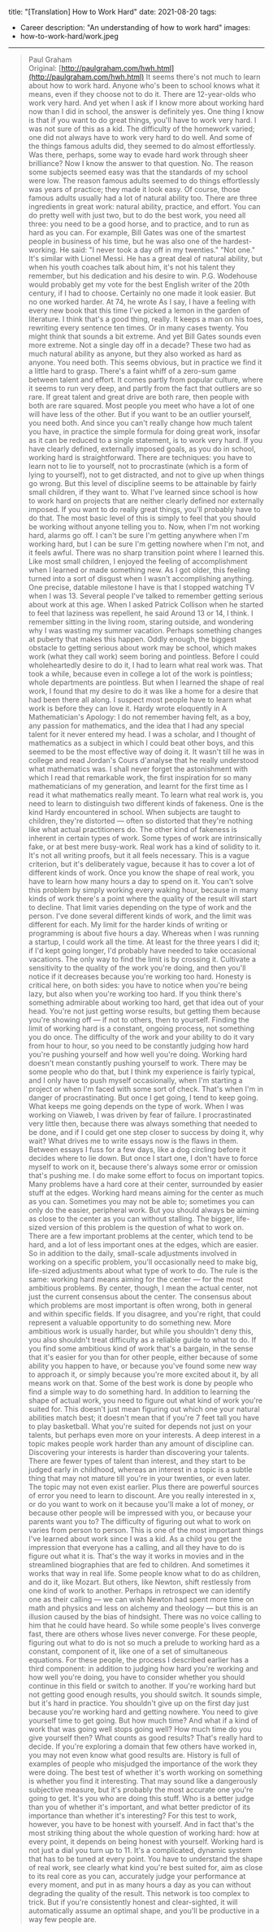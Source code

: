 title: "[Translation] How to Work Hard"
date: 2021-08-20
tags:
  - Career
description: "An understanding of how to work hard"
images:
  - how-to-work-hard/work.jpeg
---
> Paul Graham  
> Original: [http://paulgraham.com/hwh.html](http://paulgraham.com/hwh.html)
It seems there's not much to learn about how to work hard. Anyone who's been to school knows what it means, even if they choose not to do it. There are 12-year-olds who work very hard. And yet when I ask if I know more about working hard now than I did in school, the answer is definitely yes.
One thing I know is that if you want to do great things, you'll have to work very hard. I was not sure of this as a kid. The difficulty of the homework varied; one did not always have to work very hard to do well. And some of the things famous adults did, they seemed to do almost effortlessly. Was there, perhaps, some way to evade hard work through sheer brilliance? Now I know the answer to that question. No.
The reason some subjects seemed easy was that the standards of my school were low. The reason famous adults seemed to do things effortlessly was years of practice; they made it look easy.
Of course, those famous adults usually had a lot of natural ability too. There are three ingredients in great work: natural ability, practice, and effort. You can do pretty well with just two, but to do the best work, you need all three: you need to be a good horse, and to practice, and to run as hard as you can.
For example, Bill Gates was one of the smartest people in business of his time, but he was also one of the hardest-working. He said: "I never took a day off in my twenties." "Not one." It's similar with Lionel Messi. He has a great deal of natural ability, but when his youth coaches talk about him, it's not his talent they remember, but his dedication and his desire to win. P.G. Wodehouse would probably get my vote for the best English writer of the 20th century, if I had to choose. Certainly no one made it look easier. But no one worked harder. At 74, he wrote
> As I say, I have a feeling with every new book that this time I've picked a lemon in the garden of literature. I think that's a good thing, really. It keeps a man on his toes, rewriting every sentence ten times. Or in many cases twenty.
You might think that sounds a bit extreme. And yet Bill Gates sounds even more extreme. Not a single day off in a decade? These two had as much natural ability as anyone, but they also worked as hard as anyone. You need both.
This seems obvious, but in practice we find it a little hard to grasp. There's a faint whiff of a zero-sum game between talent and effort. It comes partly from popular culture, where it seems to run very deep, and partly from the fact that outliers are so rare. If great talent and great drive are both rare, then people with both are rare squared. Most people you meet who have a lot of one will have less of the other. But if you want to be an outlier yourself, you need both. And since you can't really change how much talent you have, in practice the simple formula for doing great work, insofar as it can be reduced to a single statement, is to work very hard.
If you have clearly defined, externally imposed goals, as you do in school, working hard is straightforward. There are techniques: you have to learn not to lie to yourself, not to procrastinate (which is a form of lying to yourself), not to get distracted, and not to give up when things go wrong. But this level of discipline seems to be attainable by fairly small children, if they want to.
What I've learned since school is how to work hard on projects that are neither clearly defined nor externally imposed. If you want to do really great things, you'll probably have to do that.
The most basic level of this is simply to feel that you should be working without anyone telling you to. Now, when I'm not working hard, alarms go off. I can't be sure I'm getting anywhere when I'm working hard, but I can be sure I'm getting nowhere when I'm not, and it feels awful.
There was no sharp transition point where I learned this. Like most small children, I enjoyed the feeling of accomplishment when I learned or made something new. As I got older, this feeling turned into a sort of disgust when I wasn't accomplishing anything. One precise, datable milestone I have is that I stopped watching TV when I was 13.
Several people I've talked to remember getting serious about work at this age. When I asked Patrick Collison when he started to feel that laziness was repellent, he said
> Around 13 or 14, I think. I remember sitting in the living room, staring outside, and wondering why I was wasting my summer vacation.
Perhaps something changes at puberty that makes this happen.
Oddly enough, the biggest obstacle to getting serious about work may be school, which makes work (what they call work) seem boring and pointless. Before I could wholeheartedly desire to do it, I had to learn what real work was. That took a while, because even in college a lot of the work is pointless; whole departments are pointless. But when I learned the shape of real work, I found that my desire to do it was like a home for a desire that had been there all along.
I suspect most people have to learn what work is before they can love it. Hardy wrote eloquently in A Mathematician's Apology:
> I do not remember having felt, as a boy, any passion for mathematics, and the idea that I had any special talent for it never entered my head. I was a scholar, and I thought of mathematics as a subject in which I could beat other boys, and this seemed to be the most effective way of doing it.
It wasn't till he was in college and read Jordan's Cours d'analyse that he really understood what mathematics was.
> I shall never forget the astonishment with which I read that remarkable work, the first inspiration for so many mathematicians of my generation, and learnt for the first time as I read it what mathematics really meant.
To learn what real work is, you need to learn to distinguish two different kinds of fakeness. One is the kind Hardy encountered in school. When subjects are taught to children, they're distorted — often so distorted that they're nothing like what actual practitioners do. The other kind of fakeness is inherent in certain types of work. Some types of work are intrinsically fake, or at best mere busy-work.
Real work has a kind of solidity to it. It's not all writing proofs, but it all feels necessary. This is a vague criterion, but it's deliberately vague, because it has to cover a lot of different kinds of work.
Once you know the shape of real work, you have to learn how many hours a day to spend on it. You can't solve this problem by simply working every waking hour, because in many kinds of work there's a point where the quality of the result will start to decline.
That limit varies depending on the type of work and the person. I've done several different kinds of work, and the limit was different for each. My limit for the harder kinds of writing or programming is about five hours a day. Whereas when I was running a startup, I could work all the time. At least for the three years I did it; if I'd kept going longer, I'd probably have needed to take occasional vacations.
The only way to find the limit is by crossing it. Cultivate a sensitivity to the quality of the work you're doing, and then you'll notice if it decreases because you're working too hard. Honesty is critical here, on both sides: you have to notice when you're being lazy, but also when you're working too hard. If you think there's something admirable about working too hard, get that idea out of your head. You're not just getting worse results, but getting them because you're showing off — if not to others, then to yourself.
Finding the limit of working hard is a constant, ongoing process, not something you do once. The difficulty of the work and your ability to do it vary from hour to hour, so you need to be constantly judging how hard you're pushing yourself and how well you're doing.
Working hard doesn't mean constantly pushing yourself to work. There may be some people who do that, but I think my experience is fairly typical, and I only have to push myself occasionally, when I'm starting a project or when I'm faced with some sort of check. That's when I'm in danger of procrastinating. But once I get going, I tend to keep going.
What keeps me going depends on the type of work. When I was working on Viaweb, I was driven by fear of failure. I procrastinated very little then, because there was always something that needed to be done, and if I could get one step closer to success by doing it, why wait? What drives me to write essays now is the flaws in them. Between essays I fuss for a few days, like a dog circling before it decides where to lie down. But once I start one, I don't have to force myself to work on it, because there's always some error or omission that's pushing me.
I do make some effort to focus on important topics. Many problems have a hard core at their center, surrounded by easier stuff at the edges. Working hard means aiming for the center as much as you can. Sometimes you may not be able to; sometimes you can only do the easier, peripheral work. But you should always be aiming as close to the center as you can without stalling.
The bigger, life-sized version of this problem is the question of what to work on. There are a few important problems at the center, which tend to be hard, and a lot of less important ones at the edges, which are easier. So in addition to the daily, small-scale adjustments involved in working on a specific problem, you'll occasionally need to make big, life-sized adjustments about what type of work to do. The rule is the same: working hard means aiming for the center — for the most ambitious problems.
By center, though, I mean the actual center, not just the current consensus about the center. The consensus about which problems are most important is often wrong, both in general and within specific fields. If you disagree, and you're right, that could represent a valuable opportunity to do something new.
More ambitious work is usually harder, but while you shouldn't deny this, you also shouldn't treat difficulty as a reliable guide to what to do. If you find some ambitious kind of work that's a bargain, in the sense that it's easier for you than for other people, either because of some ability you happen to have, or because you've found some new way to approach it, or simply because you're more excited about it, by all means work on that. Some of the best work is done by people who find a simple way to do something hard.
In addition to learning the shape of actual work, you need to figure out what kind of work you're suited for. This doesn't just mean figuring out which one your natural abilities match best; it doesn't mean that if you're 7 feet tall you have to play basketball. What you're suited for depends not just on your talents, but perhaps even more on your interests. A deep interest in a topic makes people work harder than any amount of discipline can.
Discovering your interests is harder than discovering your talents. There are fewer types of talent than interest, and they start to be judged early in childhood, whereas an interest in a topic is a subtle thing that may not mature till you're in your twenties, or even later. The topic may not even exist earlier. Plus there are powerful sources of error you need to learn to discount. Are you really interested in x, or do you want to work on it because you'll make a lot of money, or because other people will be impressed with you, or because your parents want you to?
The difficulty of figuring out what to work on varies from person to person. This is one of the most important things I've learned about work since I was a kid. As a child you get the impression that everyone has a calling, and all they have to do is figure out what it is. That's the way it works in movies and in the streamlined biographies that are fed to children. And sometimes it works that way in real life. Some people know what to do as children, and do it, like Mozart. But others, like Newton, shift restlessly from one kind of work to another. Perhaps in retrospect we can identify one as their calling — we can wish Newton had spent more time on math and physics and less on alchemy and theology — but this is an illusion caused by the bias of hindsight. There was no voice calling to him that he could have heard.
So while some people's lives converge fast, there are others whose lives never converge. For these people, figuring out what to do is not so much a prelude to working hard as a constant, component of it, like one of a set of simultaneous equations. For these people, the process I described earlier has a third component: in addition to judging how hard you're working and how well you're doing, you have to consider whether you should continue in this field or switch to another. If you're working hard but not getting good enough results, you should switch. It sounds simple, but it's hard in practice. You shouldn't give up on the first day just because you're working hard and getting nowhere. You need to give yourself time to get going. But how much time? And what if a kind of work that was going well stops going well? How much time do you give yourself then?
What counts as good results? That's really hard to decide. If you're exploring a domain that few others have worked in, you may not even know what good results are. History is full of examples of people who misjudged the importance of the work they were doing.
The best test of whether it's worth working on something is whether you find it interesting. That may sound like a dangerously subjective measure, but it's probably the most accurate one you're going to get. It's you who are doing this stuff. Who is a better judge than you of whether it's important, and what better predictor of its importance than whether it's interesting?
For this test to work, however, you have to be honest with yourself. And in fact that's the most striking thing about the whole question of working hard: how at every point, it depends on being honest with yourself.
Working hard is not just a dial you turn up to 11. It's a complicated, dynamic system that has to be tuned at every point. You have to understand the shape of real work, see clearly what kind you're best suited for, aim as close to its real core as you can, accurately judge your performance at every moment, and put in as many hours a day as you can without degrading the quality of the result. This network is too complex to trick. But if you're consistently honest and clear-sighted, it will automatically assume an optimal shape, and you'll be productive in a way few people are.
